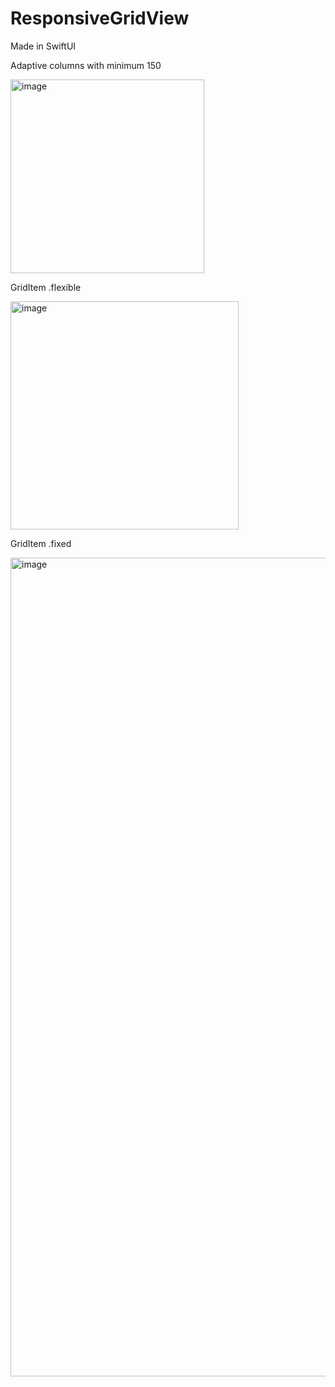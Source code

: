 # ResponsiveGridView
Made in SwiftUI

Adaptive columns with minimum 150

<img width="310" alt="image" src="https://github.com/marcoalonso/ResponsiveGridView/assets/49013250/d9cdab31-9a88-4ed3-9a5e-36506db42441">

GridItem .flexible 

<img width="365" alt="image" src="https://github.com/marcoalonso/ResponsiveGridView/assets/49013250/a170e7a5-c4c6-4d2d-8842-164636c0a499">

GridItem .fixed

<img width="1310" alt="image" src="https://github.com/marcoalonso/ResponsiveGridView/assets/49013250/3ce279d0-494c-4a8c-8907-793f28f9548e">

